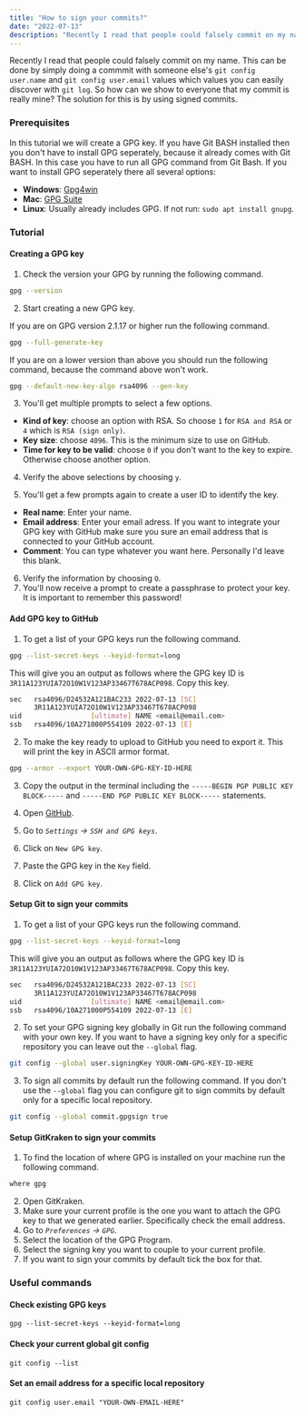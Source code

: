 ```yaml
---
title: "How to sign your commits?"
date: "2022-07-13"
description: "Recently I read that people could falsely commit on my name. This can be done by simply doing a commmit with someone else's config values which values you can easily discover. So how can we show to everyone that my commit is really mine? The solution for this is by using signed commits."
---
```


Recently I read that people could falsely commit on my name. This can be done by simply doing a commmit with someone else's `git config user.name` and `git config user.email` values which values you can easily discover with `git log`. So how can we show to everyone that my commit is really mine? The solution for this is by using signed commits.

### Prerequisites

In this tutorial we will create a GPG key. If you have Git BASH installed then you don't have to install GPG seperately, because it already comes with Git BASH. In this case you have to run all GPG command from Git Bash. If you want to install GPG seperately there all several options:

-   **Windows**: [Gpg4win](https://www.gpg4win.org/)
-   **Mac**: [GPG Suite](https://gpgtools.org/)
-   **Linux**: Usually already includes GPG. If not run: `sudo apt install gnupg`.

### Tutorial

#### Creating a GPG key

1. Check the version your GPG by running the following command.

```bash
gpg --version
```

2. Start creating a new GPG key.

If you are on GPG version 2.1.17 or higher run the following command.

```bash
gpg --full-generate-key
```

If you are on a lower version than above you should run the following command, because the command above won't work.

```bash
gpg --default-new-key-algo rsa4096 --gen-key
```

3. You'll get multiple prompts to select a few options.

-   **Kind of key**: choose an option with RSA. So choose `1` for `RSA and RSA` or `4` which is `RSA (sign only)`.
-   **Key size**: choose `4096`. This is the minimum size to use on GitHub.
-   **Time for key to be valid**: choose `0` if you don't want to the key to expire. Otherwise choose another option.

4. Verify the above selections by choosing `y`.

5. You'll get a few prompts again to create a user ID to identify the key.

-   **Real name**: Enter your name.
-   **Email address**: Enter your email adress. If you want to integrate your GPG key with GitHub make sure you sure an email address that is connected to your GitHub account.
-   **Comment**: You can type whatever you want here. Personally I'd leave this blank.

6. Verify the information by choosing `O`.
7. You'll now receive a prompt to create a passphrase to protect your key. It is important to remember this password!

#### Add GPG key to GitHub

1. To get a list of your GPG keys run the following command.

```bash
gpg --list-secret-keys --keyid-format=long
```

This will give you an output as follows where the GPG key ID is `3R11A123YUIA72O10W1V123AP33467T678ACP098`. Copy this key.

```bash
sec   rsa4096/D24532A121BAC233 2022-07-13 [SC]
      3R11A123YUIA72O10W1V123AP33467T678ACP098
uid                 [ultimate] NAME <email@email.com>
ssb   rsa4096/10A271000P554109 2022-07-13 [E]
```

2.  To make the key ready to upload to GitHub you need to export it. This will print the key in ASCII armor format.

```bash
gpg --armor --export YOUR-OWN-GPG-KEY-ID-HERE
```

3. Copy the output in the terminal including the `-----BEGIN PGP PUBLIC KEY BLOCK-----` and `-----END PGP PUBLIC KEY BLOCK-----` statements.

4. Open [GitHub](https://github.com/).
5. Go to _`Settings` → `SSH and GPG keys`_.
6. Click on `New GPG key`.
7. Paste the GPG key in the `Key` field.
8. Click on `Add GPG key`.

#### Setup Git to sign your commits

1. To get a list of your GPG keys run the following command.

```bash
gpg --list-secret-keys --keyid-format=long
```

This will give you an output as follows where the GPG key ID is `3R11A123YUIA72O10W1V123AP33467T678ACP098`. Copy this key.

```bash
sec   rsa4096/D24532A121BAC233 2022-07-13 [SC]
      3R11A123YUIA72O10W1V123AP33467T678ACP098
uid                 [ultimate] NAME <email@email.com>
ssb   rsa4096/10A271000P554109 2022-07-13 [E]
```

2. To set your GPG signing key globally in Git run the following command with your own key. If you want to have a signing key only for a specific repository you can leave out the `--global` flag.

```bash
git config --global user.signingKey YOUR-OWN-GPG-KEY-ID-HERE
```

3. To sign all commits by default run the following command. If you don't use the `--global` flag you can configure git to sign commits by default only for a specific local repository.

```bash
git config --global commit.gpgsign true
```

#### Setup GitKraken to sign your commits

1. To find the location of where GPG is installed on your machine run the following command.

```bash
where gpg
```

2. Open GitKraken.
3. Make sure your current profile is the one you want to attach the GPG key to that we generated earlier. Specifically check the email address.
4. Go to _`Preferences` → `GPG`_.
5. Select the location of the GPG Program.
6. Select the signing key you want to couple to your current profile.
7. If you want to sign your commits by default tick the box for that.

### Useful commands

#### Check existing GPG keys

`gpg --list-secret-keys --keyid-format=long`

#### Check your current global git config

`git config --list`

#### Set an email address for a specific local repository

`git config user.email "YOUR-OWN-EMAIL-HERE"`
